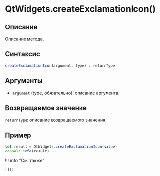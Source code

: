# QtWidgets.createExclamationIcon()

## Описание
Описание метода.

## Синтаксис
```javascript
createExclamationIcon(argument: type) : returnType
```

## Аргументы
- `argument` (type, обязательно): описание аргумента.

## Возвращаемое значение
`returnType`: описание возвращаемого значения.

## Пример
```javascript linenums="1"
let result = QtWidgets.createExclamationIcon(value)
console.info(result)
```

!!! info "См. также"

    []()

